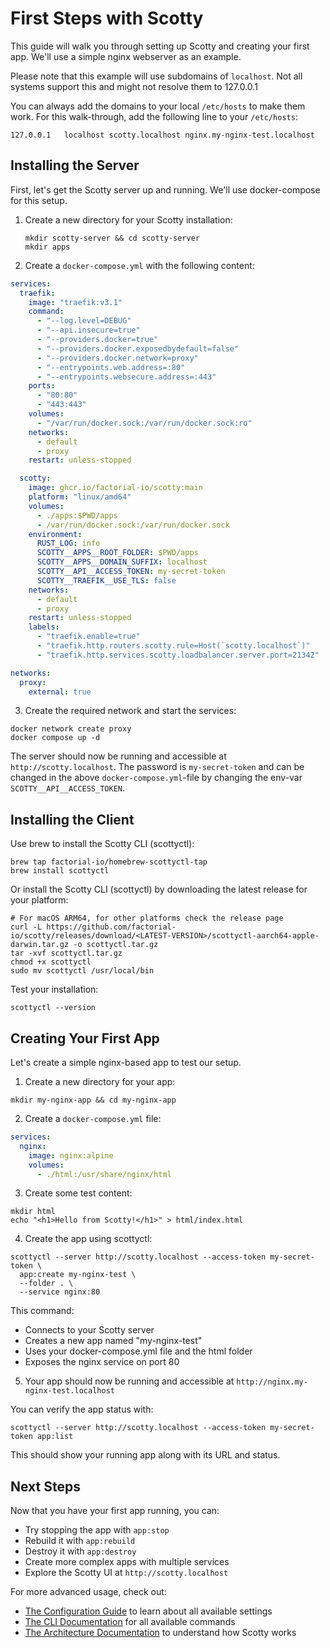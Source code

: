 # First Steps with Scotty

This guide will walk you through setting up Scotty and creating your first app.
We'll use a simple nginx webserver as an example.

Please note that this example will use subdomains of `localhost`. Not all
systems support this and might not resolve them to 127.0.0.1

You can always add the domains to your local `/etc/hosts` to make them work. For
this walk-through, add the following line to your `/etc/hosts`:

```
127.0.0.1	localhost scotty.localhost nginx.my-nginx-test.localhost
```


## Installing the Server

First, let's get the Scotty server up and running. We'll use docker-compose for
this setup.

1. Create a new directory for your Scotty installation:

    ```shell
    mkdir scotty-server && cd scotty-server
    mkdir apps
    ```

2. Create a `docker-compose.yml` with the following content:

```yaml
services:
  traefik:
    image: "traefik:v3.1"
    command:
      - "--log.level=DEBUG"
      - "--api.insecure=true"
      - "--providers.docker=true"
      - "--providers.docker.exposedbydefault=false"
      - "--providers.docker.network=proxy"
      - "--entrypoints.web.address=:80"
      - "--entrypoints.websecure.address=:443"
    ports:
      - "80:80"
      - "443:443"
    volumes:
      - "/var/run/docker.sock:/var/run/docker.sock:ro"
    networks:
      - default
      - proxy
    restart: unless-stopped

  scotty:
    image: ghcr.io/factorial-io/scotty:main
    platform: "linux/amd64"
    volumes:
      - ./apps:$PWD/apps
      - /var/run/docker.sock:/var/run/docker.sock
    environment:
      RUST_LOG: info
      SCOTTY__APPS__ROOT_FOLDER: $PWD/apps
      SCOTTY__APPS__DOMAIN_SUFFIX: localhost
      SCOTTY__API__ACCESS_TOKEN: my-secret-token
      SCOTTY__TRAEFIK__USE_TLS: false
    networks:
      - default
      - proxy
    restart: unless-stopped
    labels:
      - "traefik.enable=true"
      - "traefik.http.routers.scotty.rule=Host(`scotty.localhost`)"
      - "traefik.http.services.scotty.loadbalancer.server.port=21342"

networks:
  proxy:
    external: true
```

3. Create the required network and start the services:

```shell
docker network create proxy
docker compose up -d
```

The server should now be running and accessible at `http://scotty.localhost`. The password is
`my-secret-token` and can be changed in the above `docker-compose.yml`-file by changing
the env-var `SCOTTY__API__ACCESS_TOKEN`.


## Installing the Client

Use brew to install the Scotty CLI (scottyctl):

```shell
brew tap factorial-io/homebrew-scottyctl-tap
brew install scottyctl
```

Or install the Scotty CLI (scottyctl) by downloading the latest release for your
platform:

```shell
# For macOS ARM64, for other platforms check the release page
curl -L https://github.com/factorial-io/scotty/releases/download/<LATEST-VERSION>/scottyctl-aarch64-apple-darwin.tar.gz -o scottyctl.tar.gz
tar -xvf scottyctl.tar.gz
chmod +x scottyctl
sudo mv scottyctl /usr/local/bin
```

Test your installation:

```shell
scottyctl --version
```

## Creating Your First App

Let's create a simple nginx-based app to test our setup.

1. Create a new directory for your app:

```shell
mkdir my-nginx-app && cd my-nginx-app
```

2. Create a `docker-compose.yml` file:

```yaml
services:
  nginx:
    image: nginx:alpine
    volumes:
      - ./html:/usr/share/nginx/html
```

3. Create some test content:

```shell
mkdir html
echo "<h1>Hello from Scotty!</h1>" > html/index.html
```

4. Create the app using scottyctl:

```shell
scottyctl --server http://scotty.localhost --access-token my-secret-token \
  app:create my-nginx-test \
  --folder . \
  --service nginx:80
```

This command:
- Connects to your Scotty server
- Creates a new app named "my-nginx-test"
- Uses your docker-compose.yml file and the html folder
- Exposes the nginx service on port 80

5. Your app should now be running and accessible at `http://nginx.my-nginx-test.localhost`

You can verify the app status with:

```shell
scottyctl --server http://scotty.localhost --access-token my-secret-token app:list
```

This should show your running app along with its URL and status.

## Next Steps

Now that you have your first app running, you can:

- Try stopping the app with `app:stop`
- Rebuild it with `app:rebuild`
- Destroy it with `app:destroy`
- Create more complex apps with multiple services
- Explore the Scotty UI at `http://scotty.localhost`

For more advanced usage, check out:
- [The Configuration Guide](configuration.md) to learn about all available settings
- [The CLI Documentation](cli.md) for all available commands
- [The Architecture Documentation](architecture.md) to understand how Scotty works
